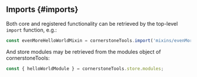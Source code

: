 ## Imports {#imports}

Both core and registered functionality can be retrieved by the top-level `import` function, e.g.:

```js
const evenMoreHelloWorldMixin = cornerstoneTools.import('mixins/evenMoreHelloWorld');
```

And store modules may be retrieved from the modules object of cornerstoneTools:

```js
const { helloWorldModule } = cornerstoneTools.store.modules;
```
